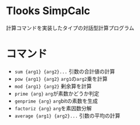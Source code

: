 # Tlooks SimpCalc

計算コマンドを実装したタイプの対話型計算プログラム

# コマンド

* `sum {arg1} {arg2}...` 引数の合計値の計算
* `pow {arg1} {arg2}` `arg1`の`arg2`乗を計算
* `mod {arg1} {arg2}` 剰余算を計算
* `prime {arg}` `arg`が素数かどうか判定
* `genprime {arg}` `arg`bitの素数を生成
* `factoriz {arg}` `arg`を素因数分解
* `average {arg1} {arg2}...` 引数の平均の計算

